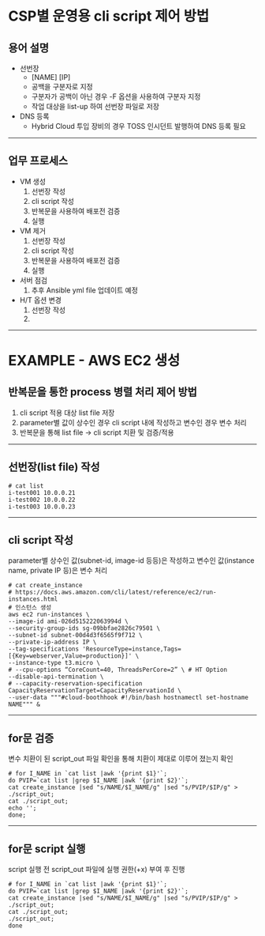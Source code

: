 # CSP별 운영용 cli script 제어 방법
## 용어 설명
* 선번장
    * [NAME] [IP]
    * 공백을 구분자로 지정
    * 구분자가 공백이 아닌 경우 -F 옵션을 사용하여 구분자 지정
    * 작업 대상을 list-up 하여 선번장 파일로 저장
* DNS 등록
    * Hybrid Cloud 투입 장비의 경우 TOSS 인시던트 발행하여 DNS 등록 필요
- - -
## 업무 프로세스
* VM 생성
    1. 선번장 작성
    2. cli script 작성
    3. 반복문을 사용하여 배포전 검증
    4. 실행
* VM 제거
    1. 선번장 작성
    2. cli script 작성
    3. 반복문을 사용하여 배포전 검증
    4. 실행
* 서버 점검
    1. 추후 Ansible yml file 업데이트 예정
* H/T 옵션 변경
    1. 선번장 작성
    2.  
- - -
# EXAMPLE - AWS EC2 생성
## 반복문을 통한 process 병렬 처리 제어 방법
1. cli script 적용 대상 list file 저장
2. parameter별 값이 상수인 경우 cli script 내에 작성하고 변수인 경우 변수 처리
3. 반복문을 통해 list file -> cli script 치환 및 검증/적용
- - -
## 선번장(list file) 작성
```
# cat list
i-test001 10.0.0.21
i-test002 10.0.0.22
i-test003 10.0.0.23
```
- - -
## cli script 작성
parameter별 상수인 값(subnet-id, image-id 등등)은 작성하고 변수인 값(instance name, private IP 등)은 변수 처리
```
# cat create_instance
# https://docs.aws.amazon.com/cli/latest/reference/ec2/run-instances.html
# 인스턴스 생성
aws ec2 run-instances \
--image-id ami-026d515222063994d \
--security-group-ids sg-09bbfae2826c79501 \
--subnet-id subnet-00d4d3f6565f9f712 \
--private-ip-address IP \
--tag-specifications 'ResourceType=instance,Tags=[{Key=webserver,Value=production}]' \
--instance-type t3.micro \ 
# --cpu-options “CoreCount=40, ThreadsPerCore=2” \ # HT Option
--disable-api-termination \
# --capacity-reservation-specification CapacityReservationTarget=CapacityReservationId \
--user-data """#cloud-boothhook #!/bin/bash hostnamectl set-hostname NAME""" &
```
- - -
## for문 검증
변수 치환이 된 script_out 파일 확인을 통해 치환이 제대로 이루어 졌는지 확인
```
# for I_NAME in `cat list |awk '{print $1}'`;
do PVIP=`cat list |grep $I_NAME |awk '{print $2}'`;
cat create_instance |sed "s/NAME/$I_NAME/g" |sed "s/PVIP/$IP/g" > ./script_out;
cat ./script_out;
echo '';
done;
```
- - -
## for문 script 실행
script 실행 전 script_out 파일에 실행 권한(+x) 부여 후 진행
```
# for I_NAME in `cat list |awk '{print $1}'`;
do PVIP=`cat list |grep $I_NAME |awk '{print $2}'`;
cat create_instance |sed "s/NAME/$I_NAME/g" |sed "s/PVIP/$IP/g" > ./script_out;
cat ./script_out;
./script_out;
done
```